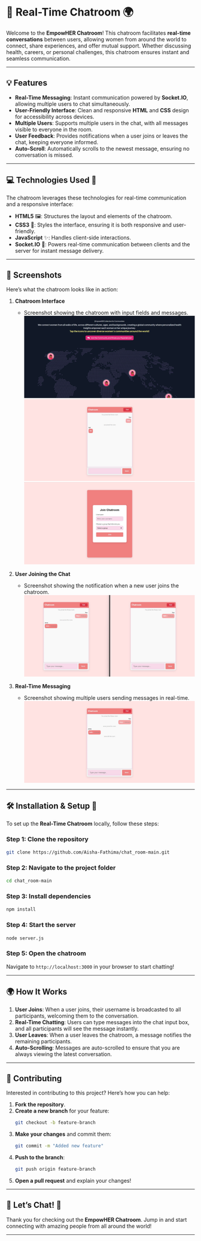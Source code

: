

# 💬 **Real-Time Chatroom** 🌍

Welcome to the **EmpowHER Chatroom**! This chatroom facilitates **real-time conversations** between users, allowing women from around the world to connect, share experiences, and offer mutual support. Whether discussing health, careers, or personal challenges, this chatroom ensures instant and seamless communication.

---

## 💡 **Features**

- **Real-Time Messaging**: Instant communication powered by **Socket.IO**, allowing multiple users to chat simultaneously.
- **User-Friendly Interface**: Clean and responsive **HTML** and **CSS** design for accessibility across devices.
- **Multiple Users**: Supports multiple users in the chat, with all messages visible to everyone in the room.
- **User Feedback**: Provides notifications when a user joins or leaves the chat, keeping everyone informed.
- **Auto-Scroll**: Automatically scrolls to the newest message, ensuring no conversation is missed.

---

## 💻 **Technologies Used** 🔧

The chatroom leverages these technologies for real-time communication and a responsive interface:

- **HTML5** 🖼️: Structures the layout and elements of the chatroom.
- **CSS3** 🎨: Styles the interface, ensuring it is both responsive and user-friendly.
- **JavaScript** ✨: Handles client-side interactions.
- **Socket.IO** 🔄: Powers real-time communication between clients and the server for instant message delivery.

---

## 📸 **Screenshots**

Here’s what the chatroom looks like in action:

1. **Chatroom Interface**  
   - Screenshot showing the chatroom with input fields and messages.  
   ![Chatroom Interface](./screenshots/ss4.png)
 ![Chatroom Interface](./screenshots/ss9.png)
 ![Chatroom Interface](./screenshots/ss11.png)

2. **User Joining the Chat**  
   - Screenshot showing the notification when a new user joins the chatroom.  
   ![User Joining Screenshot](./screenshots/ss13.png)

3. **Real-Time Messaging**  
   - Screenshot showing multiple users sending messages in real-time.  
   ![Real-Time Messaging Screenshot](./screenshots/ss14.png)


---

## 🛠️ **Installation & Setup** 🚀

To set up the **Real-Time Chatroom** locally, follow these steps:

### Step 1: Clone the repository
```bash
git clone https://github.com/Aisha-Fathima/chat_room-main.git
```

### Step 2: Navigate to the project folder
```bash
cd chat_room-main
```

### Step 3: Install dependencies
```bash
npm install
```

### Step 4: Start the server
```bash
node server.js
```

### Step 5: Open the chatroom
Navigate to `http://localhost:3000` in your browser to start chatting!

---

## 🌍 **How It Works**

1. **User Joins**: When a user joins, their username is broadcasted to all participants, welcoming them to the conversation.
2. **Real-Time Chatting**: Users can type messages into the chat input box, and all participants will see the message instantly.
3. **User Leaves**: When a user leaves the chatroom, a message notifies the remaining participants.
4. **Auto-Scrolling**: Messages are auto-scrolled to ensure that you are always viewing the latest conversation.

---

## 🤝 **Contributing**

Interested in contributing to this project? Here’s how you can help:

1. **Fork the repository**.
2. **Create a new branch** for your feature:
   ```bash
   git checkout -b feature-branch
   ```
3. **Make your changes** and commit them:
   ```bash
   git commit -m "Added new feature"
   ```
4. **Push to the branch**:
   ```bash
   git push origin feature-branch
   ```
5. **Open a pull request** and explain your changes!

---

## 🎉 **Let’s Chat!** 🎉

Thank you for checking out the **EmpowHER Chatroom**. Jump in and start connecting with amazing people from all around the world!

---

